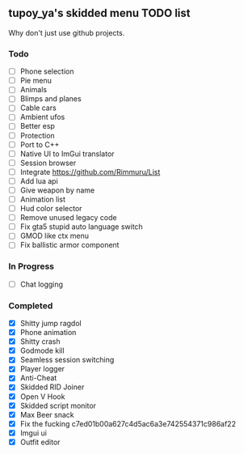 ## tupoy_ya's skidded menu TODO list
Why don't just use github projects.

### Todo
- [ ] Phone selection
- [ ] Pie menu
- [ ] Animals
- [ ] Blimps and planes
- [ ] Cable cars
- [ ] Ambient ufos
- [ ] Better esp
- [ ] Protection
- [ ] Port to C++
- [ ] Native UI to ImGui translator
- [ ] Session browser
- [ ] Integrate https://github.com/Rimmuru/List
- [ ] Add lua api
- [ ] Give weapon by name
- [ ] Animation list
- [ ] Hud color selector
- [ ] Remove unused legacy code
- [ ] Fix gta5 stupid auto language switch
- [ ] GMOD like ctx menu
- [ ] Fix ballistic armor component

### In Progress
- [ ] Chat logging

### Completed
- [x] Shitty jump ragdol 
- [x] Phone animation
- [x] Shitty crash
- [x] Godmode kill
- [x] Seamless session switching
- [x] Player logger
- [x] Anti-Cheat
- [x] Skidded RID Joiner
- [x] Open V Hook
- [x] Skidded script monitor
- [x] Max Beer snack
- [x] Fix the fucking c7ed01b00a627c4d5ac6a3e742554371c986af22
- [x] Imgui ui
- [x] Outfit editor